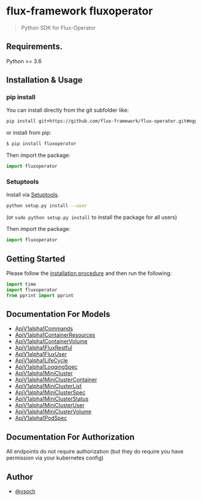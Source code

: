# flux-framework fluxoperator

> Python SDK for Flux-Operator

## Requirements.

Python >= 3.6

## Installation & Usage

### pip install

You can install directly from the git subfolder like:

```bash
pip install git+https://github.com/flux-framework/flux-operator.git#egg=subdir&subdirectory=python-sdk/v1alpha1
```

or install from pip:

```bash
$ pip install fluxoperator
```

Then import the package:

```python
import fluxoperator
```

### Setuptools

Install via [Setuptools](http://pypi.python.org/pypi/setuptools).

```sh
python setup.py install --user
```

(or `sudo python setup.py install` to install the package for all users)

Then import the package:

```python
import fluxoperator
```

## Getting Started

Please follow the [installation procedure](#installation--usage) and then run the following:

```python
import time
import fluxoperator
from pprint import pprint
```

## Documentation For Models

 - [ApiV1alpha1Commands](docs/ApiV1alpha1Commands.md)
 - [ApiV1alpha1ContainerResources](docs/ApiV1alpha1ContainerResources.md)
 - [ApiV1alpha1ContainerVolume](docs/ApiV1alpha1ContainerVolume.md)
 - [ApiV1alpha1FluxRestful](docs/ApiV1alpha1FluxRestful.md)
 - [ApiV1alpha1FluxUser](docs/ApiV1alpha1FluxUser.md)
 - [ApiV1alpha1LifeCycle](docs/ApiV1alpha1LifeCycle.md)
 - [ApiV1alpha1LoggingSpec](docs/ApiV1alpha1LoggingSpec.md)
 - [ApiV1alpha1MiniCluster](docs/ApiV1alpha1MiniCluster.md)
 - [ApiV1alpha1MiniClusterContainer](docs/ApiV1alpha1MiniClusterContainer.md)
 - [ApiV1alpha1MiniClusterList](docs/ApiV1alpha1MiniClusterList.md)
 - [ApiV1alpha1MiniClusterSpec](docs/ApiV1alpha1MiniClusterSpec.md)
 - [ApiV1alpha1MiniClusterStatus](docs/ApiV1alpha1MiniClusterStatus.md)
 - [ApiV1alpha1MiniClusterUser](docs/ApiV1alpha1MiniClusterUser.md)
 - [ApiV1alpha1MiniClusterVolume](docs/ApiV1alpha1MiniClusterVolume.md)
 - [ApiV1alpha1PodSpec](docs/ApiV1alpha1PodSpec.md)


## Documentation For Authorization

 All endpoints do not require authorization (but they do require you have permission via your kubernetes config)

## Author

- [@vsoch](https://github.com/vsoch)
